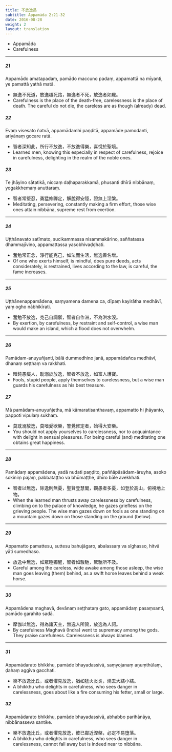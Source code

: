 ```yaml
---
title: 不放逸品
subtitle: Appamāda 2:21-32
date: 2016-08-28
weight: 2
layout: translation
---
```


- Appamāda
- Carefulness

---

##### 21

Appamādo amatapadaṃ, pamādo maccuno padaṃ, appamattā na mīyanti, ye pamattā yathā matā.

- 無逸不死道，放逸趣死路，無逸者不死，放逸者如屍。
- Carefulness is the place of the death-free, carelessness is the place of death. The careful do not die, the careless are as though (already) dead.

##### 22

Evaṃ visesato ñatvā, appamādamhi paṇḍitā, appamāde pamodanti, ariyānaṃ gocare ratā.

- 智者深知此，所行不放逸，不放逸得樂，喜悅於聖境。
- Learned men, knowing this especially in respect of carefulness, rejoice in carefulness, delighting in the realm of the noble ones.

##### 23

Te jhāyino sātatikā, niccaṃ daḷhaparakkamā, phusanti dhīrā nibbānaṃ, yogakkhemaṃ anuttaraṃ.

- 智者常堅忍，勇猛修禪定，解脫得安隱，證無上涅槃。
- Meditating, persevering, constantly making a firm effort, those wise ones attain nibbāna, supreme rest from exertion.

---

##### 24

Uṭṭhānavato satīmato, sucikammassa nisammakārino, saññatassa dhammajīvino, appamattassa yasobhivaḍḍhati.

- 奮勉常正念，淨行能克己，如法而生活，無逸善名增。
- Of one who exerts himself, is mindful, does pure deeds, acts considerately, is restrained, lives according to the law, is careful, the fame increases.

---

##### 25

Uṭṭhānenappamādena, saṃyamena damena ca, dīpaṃ kayirātha medhāvī, yaṃ ogho nābhikīrati.

- 奮勉不放逸，克己自調禦，智者自作洲，不為洪水沒。
- By exertion, by carefulness, by restraint and self-control, a wise man would make an island, which a flood does not overwhelm.

---

##### 26

Pamādam-anuyuñjanti, bālā dummedhino janā, appamādañca medhāvī, dhanaṃ seṭṭhaṃ va rakkhati.

- 暗鈍愚癡人，耽溺於放逸，智者不放逸，如富人護寶。
- Fools, stupid people, apply themselves to carelessness, but a wise man guards his carefulness as his best treasure.

##### 27

Mā pamādam-anuyuñjetha, mā kāmaratisanthavaṃ, appamatto hi jhāyanto, pappoti vipulaṃ sukhaṃ.

- 莫耽溺放逸，莫嗜愛欲樂，警覺修定者，始得大安樂。
- You should not apply yourselves to carelessness, nor to acquaintance with delight in sensual pleasures. For being careful (and) meditating one obtains great happiness.

---

##### 28

Pamādaṃ appamādena, yadā nudati paṇḍito, paññāpāsādam-āruyha, asoko sokiniṃ pajaṃ, pabbataṭṭho va bhūmaṭṭhe, dhīro bāle avekkhati.

- 智者以無逸，除逸則無憂，聖賢登慧閣，觀愚者多憂，如登於高山，俯視地上物。
- When the learned man thrusts away carelessness by carefulness, climbing on to the palace of knowledge, he gazes griefless on the grieving people. The wise man gazes down on fools as one standing on a mountain gazes down on those standing on the ground (below).

---

##### 29

Appamatto pamattesu, suttesu bahujāgaro, abalassaṃ va sīghasso, hitvā yāti sumedhaso.

- 放逸中無逸，如眾睡獨醒，智者如駿馳，駑駘所不及。
- Careful among the careless, wide awake among those asleep, the wise man goes leaving (them) behind, as a swift horse leaves behind a weak horse.

---

##### 30

Appamādena maghavā, devānaṃ seṭṭhataṃ gato, appamādaṃ pasaṃsanti, pamādo garahito sadā.

- 摩伽以無逸，得為諸天主，無逸人所贊，放逸為人訶。
- By carefulness Maghavā (Indra) went to supremacy among the gods. They praise carefulness. Carelessness is always blamed.

---

##### 31

Appamādarato bhikkhu, pamāde bhayadassivā, saṃyojanaṃ aṇuṃthūlaṃ, ḍahaṃ aggīva gacchati.

- 樂不放逸比丘，或者懼見放逸，猶如猛火炎炎，燒去大結小結。
- A bhikkhu who delights in carefulness, who sees danger in carelessness, goes about like a fire consuming his fetter, small or large.

##### 32

Appamādarato bhikkhu, pamāde bhayadassivā, abhabbo parihānāya, nibbānasseva santike.

- 樂不放逸比丘，或者懼見放逸，彼已鄰近涅槃，必定不易墮落。
- A bhikkhu who delights in carefulness, who sees danger in carelessness, cannot fall away but is indeed near to nibbāna.